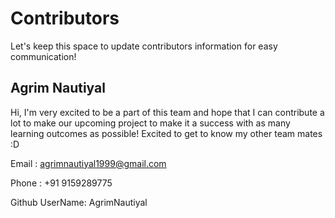# Contributors

Let's keep this space to update contributors information for easy communication! 

## Agrim Nautiyal
Hi, I'm very excited to be a part of this team and hope that I can contribute a lot to make our upcoming project to make it a success with as many learning outcomes as possible! Excited to get to know my other team mates :D

Email : agrimnautiyal1999@gmail.com

Phone : +91 9159289775

Github UserName: AgrimNautiyal





